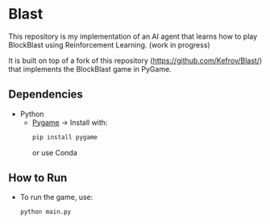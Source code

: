 # Blast
This repository is my implementation of an AI agent that learns how to play BlockBlast using Reinforcement Learning. (work in progress)

It is built on top of a fork of this repository (https://github.com/Kefrov/Blast/) that implements the BlockBlast game in PyGame. 

## Dependencies
- Python
  - [Pygame](https://www.pygame.org/) → Install with:  
    ```bash
    pip install pygame
    ```
    or use Conda

## How to Run
- To run the game, use:
  ```bash
  python main.py
  ```

